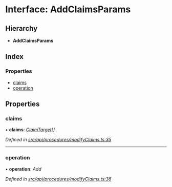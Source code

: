# Interface: AddClaimsParams

## Hierarchy

* **AddClaimsParams**

## Index

### Properties

* [claims](addclaimsparams.md#claims)
* [operation](addclaimsparams.md#operation)

## Properties

###  claims

• **claims**: *[ClaimTarget](claimtarget.md)[]*

*Defined in [src/api/procedures/modifyClaims.ts:35](https://github.com/PolymathNetwork/polymesh-sdk/blob/555a252/src/api/procedures/modifyClaims.ts#L35)*

___

###  operation

• **operation**: *Add*

*Defined in [src/api/procedures/modifyClaims.ts:36](https://github.com/PolymathNetwork/polymesh-sdk/blob/555a252/src/api/procedures/modifyClaims.ts#L36)*
